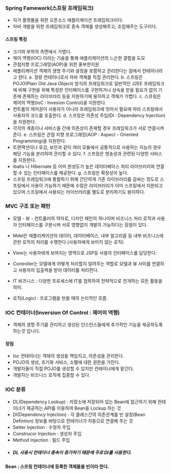 ### Spring Famework(스프링 프레임워크)
- 자가 플랫폼을 위한 오픈소스 애플리케이션 프레임워크이다.
- 자바 개발을 위한 프레임워크로 종속 객체를 생성해주고, 조립해주는 도구이다.

#### 스프링 특징
- 크기와 부하의 측면에서 가볍다.
- 제어 역행(IOC) 이라는 기술을 통해 애플리케이션의 느슨한 결합을 도모
- 관점지향 프로그래밍(AOP)을 위한 풍부한지원
- 애플리케이션 객체의 생명 주기와 설정을 포함하고 관리한다는 점에서 컨테이너라고 한다.
a. 경량 컨테이너로서 자바 객체를 직접 관리한다.
b. 스프링은 POJO(Plain Old Java Object) 방식의 프레임워크로 일반적인 J2EE 프레임워크에 비해 구현을 위해 특정한 인터페이스를 구현하거나 상속을 받을 필요가 없어 기존에 존재하는 라이브러리 등을 지원하기에 용이하고 객체가 가볍다.
c. 스프링은 제어의 역행(IoC : Invesion Control)을 지원한다.
- 컨트롤의 제어권이 사용자가 아니라 프레임워크에 잇어서 필요에 따라 스프링에서 사용자의 코드를 호출한다.
d. 스프링은 의존성 주입(DI : Dependency Injection)을 지원한다.
- 각각의 계층이나 서비스들 간에 의존성이 존재할 경우 프레임워크가 서로 연결시켜준다.
e. 스프링은 관점 지향 프로그래밍(AOP : Aspect - Oriented Programming)을 지원한다.
- 트랜잭션이나 로깅, 보안과 같이 여러 모듈에서 공통적으로 사용하는 지능의 경우 해당 기능을 분리하여 관리할 수 있다.
f. 스프링은 영송성과 관련된 다양한 서비스를 지원한다.
- ibatis 나 Hibernate 등 이미 완성도가 높은 데이터베이스 처리 라이브러리와 연결할 수 있는 인터페이스를 제공한다.
g. 스프링은 확장성이 높다.
- 스프링 프레임워크에 통합하기 위해 간단하게 기존 라이브러리를 감싸는 정도로 스프링에서 사용이 가능하기 때문에 수많은 라이브러리가 이미 스프링에서 지원되고 있으며 스프링에서 사용되는 라이브러리를 별도로 분리하기도 용이하다.


### MVC 구조 또는 패턴
- 모델 - 뷰 - 컨트롤러의 약자로, 디자인 패턴의 하나이며 비즈니스 처리 로직과 사용자 인터페이스를 구분시켜 서로 영향없이 개발이 가능하다는 장점이 있다.<br>
- Mdel은 애플리케이션의 데이터, 데이터베이스, 내부 알고리즘 등 내부 비즈니스에 관한 로직의 처리를 수행한다.(사용자에게 보이지 않는 로직)
- View는 사용자에게 보여지는 영역으로 JSP등 사용자 인터페이스를 담당한다.
- Controller는 모델에게 어떻게 처리할지 알려주는 역할로 모델과 뷰 사이를 연결하고 사용자의 입출력을 받아 데이터를 처리한다.

- IT 비즈니스 : 다양한 프로세스에 IT를 접목하여 전략적으로 전개하는 모든 활동을 의미.
- 로직(Logic) : 프로그램을 만들 때의 논리적인 흐름.


### IOC 컨테이너(Inversion Of Control : 제어의 역행)
- 객체의 생명 주기를 관리하고 생성된 인스턴스들에게 추가적인 기능을 제공하도록 하는것 입니다.

#### 장점
- Ioc 컨테이너는 객체의 생성을 책임지고, 의존성을 관리한다.
- POJO의 생성, 초기화 서비스, 소멸에 대한 권한을 가진다.
- 개발자들이 직접 POJO를 생성할 수 있지만 컨테이너에게 맡긴다.
- 개발자는 비즈니스 로직에 집중할 수 있다.

### IOC 분류 
- DL(Dependency Lookup) : 저장소에 저장되어 있는 Bean에 접근하기 위해 컨테이너가 제공하는 API를 이용하여 Bean을 Lockup 하는 것
- DI(Dependency Injection) : 각 클래스간의 의존관계를 빈 설정(Bean Defintion) 정보를 바탕으로 컨테이너가 자동으로 연결해 주는 것
- Setter Injection : 수정자 주입
- Construcor Injection : 생성자 주입
- Method Injection : 필드 주입
- ##### DL 사용시 컨테이너 종속이 증가하기 때문에 주로 DI를 사용한다.

#### Bean : 스프링 컨테이너에 등록한 객체들을 빈이라 한다.


